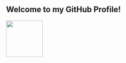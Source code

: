 ## Welcome to my GitHub Profile!
<img src="https://cdn.jsdelivr.net/gh/devicons/devicon@latest/icons/javascript/javascript-original.svg" width="100">
